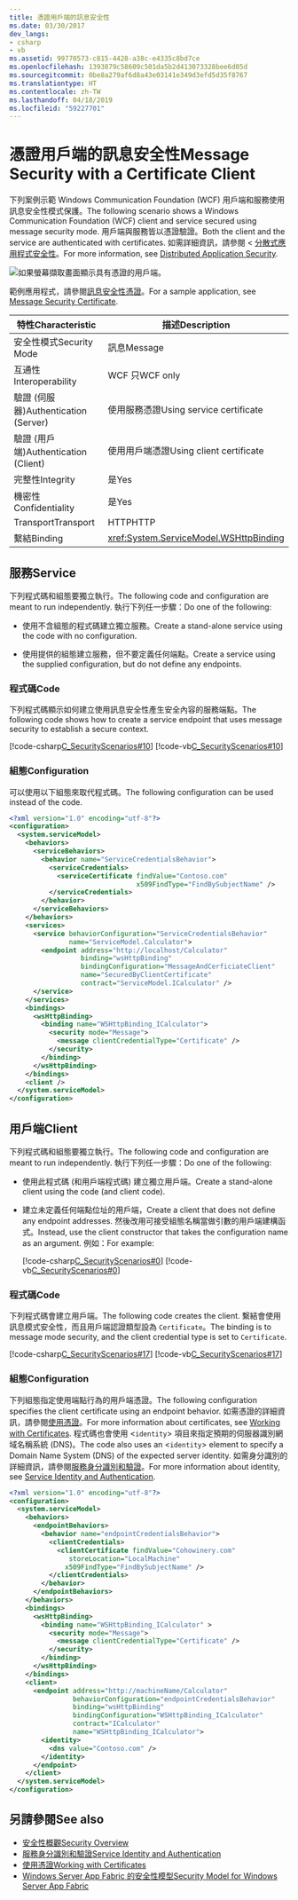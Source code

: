 ```yaml
---
title: 憑證用戶端的訊息安全性
ms.date: 03/30/2017
dev_langs:
- csharp
- vb
ms.assetid: 99770573-c815-4428-a38c-e4335c8bd7ce
ms.openlocfilehash: 1393879c58609c501da5b2d413073328bee6d05d
ms.sourcegitcommit: 0be8a279af6d8a43e03141e349d3efd5d35f8767
ms.translationtype: HT
ms.contentlocale: zh-TW
ms.lasthandoff: 04/18/2019
ms.locfileid: "59227701"
---
```

# <a name="message-security-with-a-certificate-client"></a><span data-ttu-id="8b6e9-102">憑證用戶端的訊息安全性</span><span class="sxs-lookup"><span data-stu-id="8b6e9-102">Message Security with a Certificate Client</span></span>
<span data-ttu-id="8b6e9-103">下列案例示範 Windows Communication Foundation (WCF) 用戶端和服務使用訊息安全性模式保護。</span><span class="sxs-lookup"><span data-stu-id="8b6e9-103">The following scenario shows a Windows Communication Foundation (WCF) client and service secured using message security mode.</span></span> <span data-ttu-id="8b6e9-104">用戶端與服務皆以憑證驗證。</span><span class="sxs-lookup"><span data-stu-id="8b6e9-104">Both the client and the service are authenticated with certificates.</span></span> <span data-ttu-id="8b6e9-105">如需詳細資訊，請參閱 <<c0> [ 分散式應用程式安全性](../../../../docs/framework/wcf/feature-details/distributed-application-security.md)。</span><span class="sxs-lookup"><span data-stu-id="8b6e9-105">For more information, see [Distributed Application Security](../../../../docs/framework/wcf/feature-details/distributed-application-security.md).</span></span>

 ![如果螢幕擷取畫面顯示具有憑證的用戶端。](./media/message-security-with-a-certificate-client/client-with-certificate.gif)  
  
 <span data-ttu-id="8b6e9-107">範例應用程式，請參閱[訊息安全性憑證](../../../../docs/framework/wcf/samples/message-security-certificate.md)。</span><span class="sxs-lookup"><span data-stu-id="8b6e9-107">For a sample application, see [Message Security Certificate](../../../../docs/framework/wcf/samples/message-security-certificate.md).</span></span>  

|<span data-ttu-id="8b6e9-108">特性</span><span class="sxs-lookup"><span data-stu-id="8b6e9-108">Characteristic</span></span>|<span data-ttu-id="8b6e9-109">描述</span><span class="sxs-lookup"><span data-stu-id="8b6e9-109">Description</span></span>|  
|--------------------|-----------------|  
|<span data-ttu-id="8b6e9-110">安全性模式</span><span class="sxs-lookup"><span data-stu-id="8b6e9-110">Security Mode</span></span>|<span data-ttu-id="8b6e9-111">訊息</span><span class="sxs-lookup"><span data-stu-id="8b6e9-111">Message</span></span>|  
|<span data-ttu-id="8b6e9-112">互通性</span><span class="sxs-lookup"><span data-stu-id="8b6e9-112">Interoperability</span></span>|<span data-ttu-id="8b6e9-113">WCF 只</span><span class="sxs-lookup"><span data-stu-id="8b6e9-113">WCF only</span></span>|  
|<span data-ttu-id="8b6e9-114">驗證 (伺服器)</span><span class="sxs-lookup"><span data-stu-id="8b6e9-114">Authentication (Server)</span></span>|<span data-ttu-id="8b6e9-115">使用服務憑證</span><span class="sxs-lookup"><span data-stu-id="8b6e9-115">Using service certificate</span></span>|  
|<span data-ttu-id="8b6e9-116">驗證 (用戶端)</span><span class="sxs-lookup"><span data-stu-id="8b6e9-116">Authentication (Client)</span></span>|<span data-ttu-id="8b6e9-117">使用用戶端憑證</span><span class="sxs-lookup"><span data-stu-id="8b6e9-117">Using client certificate</span></span>|  
|<span data-ttu-id="8b6e9-118">完整性</span><span class="sxs-lookup"><span data-stu-id="8b6e9-118">Integrity</span></span>|<span data-ttu-id="8b6e9-119">是</span><span class="sxs-lookup"><span data-stu-id="8b6e9-119">Yes</span></span>|  
|<span data-ttu-id="8b6e9-120">機密性</span><span class="sxs-lookup"><span data-stu-id="8b6e9-120">Confidentiality</span></span>|<span data-ttu-id="8b6e9-121">是</span><span class="sxs-lookup"><span data-stu-id="8b6e9-121">Yes</span></span>|  
|<span data-ttu-id="8b6e9-122">Transport</span><span class="sxs-lookup"><span data-stu-id="8b6e9-122">Transport</span></span>|<span data-ttu-id="8b6e9-123">HTTP</span><span class="sxs-lookup"><span data-stu-id="8b6e9-123">HTTP</span></span>|  
|<span data-ttu-id="8b6e9-124">繫結</span><span class="sxs-lookup"><span data-stu-id="8b6e9-124">Binding</span></span>|<xref:System.ServiceModel.WSHttpBinding>|  
  
## <a name="service"></a><span data-ttu-id="8b6e9-125">服務</span><span class="sxs-lookup"><span data-stu-id="8b6e9-125">Service</span></span>  
 <span data-ttu-id="8b6e9-126">下列程式碼和組態要獨立執行。</span><span class="sxs-lookup"><span data-stu-id="8b6e9-126">The following code and configuration are meant to run independently.</span></span> <span data-ttu-id="8b6e9-127">執行下列任一步驟：</span><span class="sxs-lookup"><span data-stu-id="8b6e9-127">Do one of the following:</span></span>  
  
-   <span data-ttu-id="8b6e9-128">使用不含組態的程式碼建立獨立服務。</span><span class="sxs-lookup"><span data-stu-id="8b6e9-128">Create a stand-alone service using the code with no configuration.</span></span>  
  
-   <span data-ttu-id="8b6e9-129">使用提供的組態建立服務，但不要定義任何端點。</span><span class="sxs-lookup"><span data-stu-id="8b6e9-129">Create a service using the supplied configuration, but do not define any endpoints.</span></span>  
  
### <a name="code"></a><span data-ttu-id="8b6e9-130">程式碼</span><span class="sxs-lookup"><span data-stu-id="8b6e9-130">Code</span></span>  
 <span data-ttu-id="8b6e9-131">下列程式碼顯示如何建立使用訊息安全性產生安全內容的服務端點。</span><span class="sxs-lookup"><span data-stu-id="8b6e9-131">The following code shows how to create a service endpoint that uses message security to establish a secure context.</span></span>  
  
 [!code-csharp[C_SecurityScenarios#10](../../../../samples/snippets/csharp/VS_Snippets_CFX/c_securityscenarios/cs/source.cs#10)]
 [!code-vb[C_SecurityScenarios#10](../../../../samples/snippets/visualbasic/VS_Snippets_CFX/c_securityscenarios/vb/source.vb#10)]  
  
### <a name="configuration"></a><span data-ttu-id="8b6e9-132">組態</span><span class="sxs-lookup"><span data-stu-id="8b6e9-132">Configuration</span></span>  
 <span data-ttu-id="8b6e9-133">可以使用以下組態來取代程式碼。</span><span class="sxs-lookup"><span data-stu-id="8b6e9-133">The following configuration can be used instead of the code.</span></span>  
  
```xml  
<?xml version="1.0" encoding="utf-8"?>  
<configuration>  
  <system.serviceModel>  
    <behaviors>  
      <serviceBehaviors>  
        <behavior name="ServiceCredentialsBehavior">  
          <serviceCredentials>  
            <serviceCertificate findValue="Contoso.com"  
                                x509FindType="FindBySubjectName" />  
          </serviceCredentials>  
        </behavior>  
      </serviceBehaviors>  
    </behaviors>  
    <services>  
      <service behaviorConfiguration="ServiceCredentialsBehavior"   
               name="ServiceModel.Calculator">  
        <endpoint address="http://localhost/Calculator"   
                  binding="wsHttpBinding"  
                  bindingConfiguration="MessageAndCerficiateClient"   
                  name="SecuredByClientCertificate"  
                  contract="ServiceModel.ICalculator" />  
      </service>  
    </services>  
    <bindings>  
      <wsHttpBinding>  
        <binding name="WSHttpBinding_ICalculator">  
          <security mode="Message">  
            <message clientCredentialType="Certificate" />  
          </security>  
        </binding>  
      </wsHttpBinding>  
    </bindings>  
    <client />  
  </system.serviceModel>  
</configuration>  
```  
  
## <a name="client"></a><span data-ttu-id="8b6e9-134">用戶端</span><span class="sxs-lookup"><span data-stu-id="8b6e9-134">Client</span></span>  
 <span data-ttu-id="8b6e9-135">下列程式碼和組態要獨立執行。</span><span class="sxs-lookup"><span data-stu-id="8b6e9-135">The following code and configuration are meant to run independently.</span></span> <span data-ttu-id="8b6e9-136">執行下列任一步驟：</span><span class="sxs-lookup"><span data-stu-id="8b6e9-136">Do one of the following:</span></span>  
  
-   <span data-ttu-id="8b6e9-137">使用此程式碼 (和用戶端程式碼) 建立獨立用戶端。</span><span class="sxs-lookup"><span data-stu-id="8b6e9-137">Create a stand-alone client using the code (and client code).</span></span>  
  
-   <span data-ttu-id="8b6e9-138">建立未定義任何端點位址的用戶端，</span><span class="sxs-lookup"><span data-stu-id="8b6e9-138">Create a client that does not define any endpoint addresses.</span></span> <span data-ttu-id="8b6e9-139">然後改用可接受組態名稱當做引數的用戶端建構函式。</span><span class="sxs-lookup"><span data-stu-id="8b6e9-139">Instead, use the client constructor that takes the configuration name as an argument.</span></span> <span data-ttu-id="8b6e9-140">例如：</span><span class="sxs-lookup"><span data-stu-id="8b6e9-140">For example:</span></span>  
  
     [!code-csharp[C_SecurityScenarios#0](../../../../samples/snippets/csharp/VS_Snippets_CFX/c_securityscenarios/cs/source.cs#0)]
     [!code-vb[C_SecurityScenarios#0](../../../../samples/snippets/visualbasic/VS_Snippets_CFX/c_securityscenarios/vb/source.vb#0)]  
  
### <a name="code"></a><span data-ttu-id="8b6e9-141">程式碼</span><span class="sxs-lookup"><span data-stu-id="8b6e9-141">Code</span></span>  
 <span data-ttu-id="8b6e9-142">下列程式碼會建立用戶端。</span><span class="sxs-lookup"><span data-stu-id="8b6e9-142">The following code creates the client.</span></span> <span data-ttu-id="8b6e9-143">繫結會使用訊息模式安全性，而且用戶端認證類型設為 `Certificate`。</span><span class="sxs-lookup"><span data-stu-id="8b6e9-143">The binding is to message mode security, and the client credential type is set to `Certificate`.</span></span>  
  
 [!code-csharp[C_SecurityScenarios#17](../../../../samples/snippets/csharp/VS_Snippets_CFX/c_securityscenarios/cs/source.cs#17)]
 [!code-vb[C_SecurityScenarios#17](../../../../samples/snippets/visualbasic/VS_Snippets_CFX/c_securityscenarios/vb/source.vb#17)]  
  
### <a name="configuration"></a><span data-ttu-id="8b6e9-144">組態</span><span class="sxs-lookup"><span data-stu-id="8b6e9-144">Configuration</span></span>  
 <span data-ttu-id="8b6e9-145">下列組態指定使用端點行為的用戶端憑證。</span><span class="sxs-lookup"><span data-stu-id="8b6e9-145">The following configuration specifies the client certificate using an endpoint behavior.</span></span> <span data-ttu-id="8b6e9-146">如需憑證的詳細資訊，請參閱[使用憑證](../../../../docs/framework/wcf/feature-details/working-with-certificates.md)。</span><span class="sxs-lookup"><span data-stu-id="8b6e9-146">For more information about certificates, see [Working with Certificates](../../../../docs/framework/wcf/feature-details/working-with-certificates.md).</span></span> <span data-ttu-id="8b6e9-147">程式碼也會使用 <`identity`> 項目來指定預期的伺服器識別網域名稱系統 (DNS)。</span><span class="sxs-lookup"><span data-stu-id="8b6e9-147">The code also uses an <`identity`> element to specify a Domain Name System (DNS) of the expected server identity.</span></span> <span data-ttu-id="8b6e9-148">如需身分識別的詳細資訊，請參閱[服務身分識別和驗證](../../../../docs/framework/wcf/feature-details/service-identity-and-authentication.md)。</span><span class="sxs-lookup"><span data-stu-id="8b6e9-148">For more information about identity, see [Service Identity and Authentication](../../../../docs/framework/wcf/feature-details/service-identity-and-authentication.md).</span></span>  
  
```xml  
<?xml version="1.0" encoding="utf-8"?>  
<configuration>  
  <system.serviceModel>  
    <behaviors>  
      <endpointBehaviors>  
        <behavior name="endpointCredentialsBehavior">  
          <clientCredentials>  
            <clientCertificate findValue="Cohowinery.com"   
               storeLocation="LocalMachine"  
              x509FindType="FindBySubjectName" />  
          </clientCredentials>  
        </behavior>  
      </endpointBehaviors>  
    </behaviors>  
    <bindings>  
      <wsHttpBinding>  
        <binding name="WSHttpBinding_ICalculator" >  
          <security mode="Message">  
            <message clientCredentialType="Certificate" />  
          </security>  
        </binding>  
      </wsHttpBinding>  
    </bindings>  
    <client>  
      <endpoint address="http://machineName/Calculator"   
                behaviorConfiguration="endpointCredentialsBehavior"  
                binding="wsHttpBinding"  
                bindingConfiguration="WSHttpBinding_ICalculator"  
                contract="ICalculator"  
                name="WSHttpBinding_ICalculator">  
        <identity>  
          <dns value="Contoso.com" />  
        </identity>  
      </endpoint>  
    </client>  
  </system.serviceModel>  
</configuration>  
```  
  
## <a name="see-also"></a><span data-ttu-id="8b6e9-149">另請參閱</span><span class="sxs-lookup"><span data-stu-id="8b6e9-149">See also</span></span>

- [<span data-ttu-id="8b6e9-150">安全性概觀</span><span class="sxs-lookup"><span data-stu-id="8b6e9-150">Security Overview</span></span>](../../../../docs/framework/wcf/feature-details/security-overview.md)
- [<span data-ttu-id="8b6e9-151">服務身分識別和驗證</span><span class="sxs-lookup"><span data-stu-id="8b6e9-151">Service Identity and Authentication</span></span>](../../../../docs/framework/wcf/feature-details/service-identity-and-authentication.md)
- [<span data-ttu-id="8b6e9-152">使用憑證</span><span class="sxs-lookup"><span data-stu-id="8b6e9-152">Working with Certificates</span></span>](../../../../docs/framework/wcf/feature-details/working-with-certificates.md)
- [<span data-ttu-id="8b6e9-153">Windows Server App Fabric 的安全性模型</span><span class="sxs-lookup"><span data-stu-id="8b6e9-153">Security Model for Windows Server App Fabric</span></span>](https://go.microsoft.com/fwlink/?LinkID=201279&clcid=0x409)
